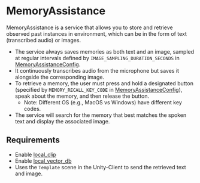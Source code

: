 # MemoryAssistance

MemoryAssistance is a service that allows you to store and retrieve observed past instances in environment, which can
be in the form of text (transcribed audio) or images.

- The service always saves memories as both text and an image, sampled at regular intervals defined by
  `IMAGE_SAMPLING_DURATION_SECONDS` in [MemoryAssistanceConfig](memory_assistance_config.py).
- It continuously transcribes audio from the microphone but saves it alongside the corresponding image.
- To retrieve a memory, the user must press and hold a designated button (specified by `MEMORY_RECALL_KEY_CODE` in
  [MemoryAssistanceConfig](memory_assistance_config.py)), speak about the memory, and then release the button.
    - Note: Different OS (e.g., MacOS vs Windows) have different key codes.
- The service will search for the memory that best matches the spoken text and display the associated image.

## Requirements

- Enable [local_clip](../../APIs/local_clip/README.md)
- Enable [local_vector_db](../../APIs/local_vector_db/README.md)
- Uses the `Template` scene in the Unity-Client to send the retrieved text and image.